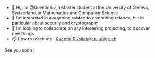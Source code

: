 - 👋 Hi, I’m @QuentinRiv, a Master student at the University of Geneva, Switzerland, in Mathematics and Computing Science
- 👀 I’m interested in everything related to computing science, but in particular about security and cryptography
- 💞️ I’m looking to collaborate on any interesting projecting, to discover new things
- 📫 How to reach me : Quentin.Rivollat@etu.unige.ch

See you soon !
